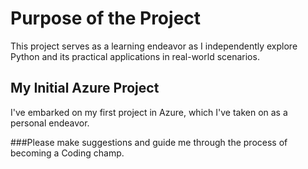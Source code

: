 # Purpose of the Project
This project serves as a learning endeavor as I independently explore Python and its practical applications in real-world scenarios.

## My Initial Azure Project
I've embarked on my first project in Azure, which I've taken on as a personal endeavor.

###Please make suggestions and guide me through the process of becoming a Coding champ.
